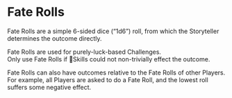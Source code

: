 # Fate Rolls
Fate Rolls are a simple 6-sided dice (“1d6”) roll, from which the Storyteller determines the outcome directly.

Fate Rolls are used for purely-luck-based Challenges.  
Only use Fate Rolls if 🧰Skills could not non-trivially effect the outcome.

Fate Rolls can also have outcomes relative to the Fate Rolls of other Players. For example, all Players are asked to do a Fate Roll, and the lowest roll suffers some negative effect.

